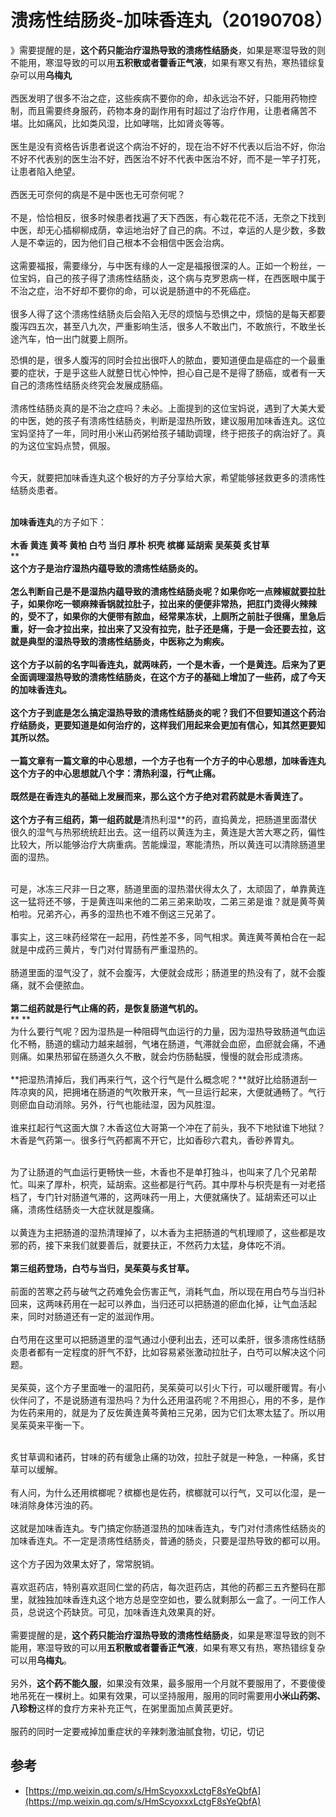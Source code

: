 # 溃疡性结肠炎-加味香连丸（20190708）

》需要提醒的是，**这个药只能治疗湿热导致的溃疡性结肠炎**，如果是寒湿导致的则不能用，寒湿导致的可以用**五积散或者藿香正气液**，如果有寒又有热，寒热错综复杂可以用**乌梅丸**<br />
<br />西医发明了很多不治之症，这些疾病不要你的命，却永远治不好，只能用药物控制，而且需要终身服药，药物本身的副作用有时超过了治疗作用，让患者痛苦不堪。比如痛风，比如类风湿，比如哮喘，比如肾炎等等。<br /> <br />医生是没有资格告诉患者说这个病治不好的，现在治不好不代表以后治不好，你治不好不代表别的医生治不好，西医治不好不代表中医治不好，而不是一竿子打死，让患者陷入绝望。<br /> <br />西医无可奈何的病是不是中医也无可奈何呢？<br /> <br />不是，恰恰相反，很多时候患者找遍了天下西医，有心栽花花不活，无奈之下找到中医，却无心插柳柳成荫，幸运地治好了自己的病。不过，幸运的人是少数，多数人是不幸运的，因为他们自己根本不会相信中医会治病。<br /> <br />这需要福报，需要缘分，与中医有缘的人一定是福报很深的人。正如一个粉丝，一位宝妈，自己的孩子得了溃疡性结肠炎，这个病与克罗恩病一样，在西医眼中属于不治之症，治不好却不要你的命，可以说是肠道中的不死癌症。<br /> <br />很多人得了这个溃疡性结肠炎后会陷入无尽的烦恼与恐惧之中，烦恼的是每天都要腹泻四五次，甚至八九次，严重影响生活，很多人不敢出门，不敢旅行，不敢坐长途汽车，怕一出门就要上厕所。

恐惧的是，很多人腹泻的同时会拉出很吓人的脓血，要知道便血是癌症的一个最重要的症状，于是乎这些人就整日忧心忡忡，担心自己是不是得了肠癌，或者有一天自己的溃疡性结肠炎终究会发展成肠癌。<br /> <br />溃疡性结肠炎真的是不治之症吗？未必。上面提到的这位宝妈说，遇到了大美大爱的中医，她的孩子有溃疡性结肠炎，判断是湿热所致，建议服用加味香连丸。这位宝妈坚持了一年，同时用小米山药粥给孩子辅助调理，终于把孩子的病治好了。真的为这位宝妈点赞，佩服。

 <br />今天，就要把加味香连丸这个极好的方子分享给大家，希望能够拯救更多的溃疡性结肠炎患者。<br /> <br />


**加味香连丸**的方子如下：<br /> <br />**木香 黄连 黄芩 黄柏 白芍 当归 厚朴 枳壳 槟榔 延胡索 吴茱萸 炙甘草**<br />** **<br />**这个方子是治疗湿热内蕴导致的溃疡性结肠炎的。**<br /> <br />怎么判断自己是不是湿热内蕴导致的溃疡性结肠炎呢？如果你吃一点辣椒就要拉肚子，如果你吃一顿麻辣香锅就拉肚子，拉出来的便便非常热，把肛门烫得火辣辣的，受不了，如果你的大便带有脓血，经常果冻状，上厕所之前肚子很痛，里急后重，好一会才拉出来，拉出来了又没有拉完，肚子还是痛，于是一会还要去拉，这就是典型的湿热导致的溃疡性结肠炎，中医称之为痢疾。<br /> <br />这个方子以前的名字叫香连丸，就两味药，一个是木香，一个是黄连。后来为了更全面调理湿热导致的溃疡性结肠炎，在这个方子的基础上增加了一些药，成了今天的加味香连丸。<br /> <br />这个方子到底是怎么搞定湿热导致的溃疡性结肠炎的呢？我们不但要知道这个药治疗结肠炎，更要知道是如何治疗的，这样我们用起来会更加有信心，知其然更要知其所以然。<br /> <br />一篇文章有一篇文章的中心思想，一个方子也有一个方子的中心思想，加味香连丸这个方子的中心思想就八个字：**清热利湿，行气止痛。**<br /> <br />既然是在香连丸的基础上发展而来，那么这个方子绝对君药就是木香黄连了。<br /> <br />这个方子有三组药，第一组药就是**清热利湿**的药，直捣黄龙，把肠道里面潜伏很久的湿气与热邪统统赶出去。这一组药以黄连为主，黄连是大苦大寒之药，偏性比较大，所以能够治疗大病重病。苦能燥湿，寒能清热，所以黄连可以清除肠道里面的湿热。

 <br />可是，冰冻三尺非一日之寒，肠道里面的湿热潜伏得太久了，太顽固了，单靠黄连这一猛将还不够，于是黄连叫来他的二弟三弟来助攻，二弟三弟是谁？就是黄芩黄柏啦。兄弟齐心，再多的湿热也不难不倒这三兄弟了。<br /> <br />事实上，这三味药经常在一起用，药性差不多，同气相求。黄连黄芩黄柏合在一起就是中成药三黄片，专门对付胃肠有严重湿热的。<br /> <br />肠道里面的湿气没了，就不会腹泻，大便就会成形；肠道里的热没有了，就不会腹痛，就不会便脓血。<br /> <br />**第二组药就是行气止痛的药，是恢复肠道气机的。**<br />** **<br />为什么要行气呢？因为湿热是一种阻碍气血运行的力量，因为湿热导致肠道气血运化不畅，肠道的蠕动力越来越弱，气堵在肠道，气滞就会血瘀，血瘀就会痛，不通则痛。如果热邪留在肠道久久不散，就会灼伤肠黏膜，慢慢的就会形成溃疡。<br /> <br />**把湿热清掉后，我们再来行气，这个行气是什么概念呢？**就好比给肠道刮一阵凉爽的风，把拥堵在肠道的气吹散开来，气一旦运行起来，大便就通畅了。气行则瘀血自动消除。另外，行气也能祛湿，因为风胜湿。<br /> <br />谁来扛起行气这面大旗？木香这位大哥第一个冲在了前头，我不下地狱谁下地狱？木香是气药第一。很多行气药都离不开它，比如香砂六君丸，香砂养胃丸。

 <br />为了让肠道的气血运行更畅快一些，木香也不是单打独斗，也叫来了几个兄弟帮忙。叫来了厚朴，枳壳，延胡索。这些都是行气药。其中厚朴与枳壳是有一对老搭档了，专门针对肠道气滞的，这两味药一用上，大便就痛快了。延胡索还可以止痛，溃疡性结肠炎一大症状就是腹痛。<br /> <br />以黄连为主把肠道的湿热清理掉了，以木香为主把肠道的气机理顺了，这些都是攻邪的药，接下来我们就要善后，就要扶正，不然药力太猛，身体吃不消。<br /> <br />**第三组药登场，白芍与当归，吴茱萸与炙甘草。**<br /> <br />前面的苦寒之药与破气之药难免会伤害正气，消耗气血，所以现在用白芍与当归补回来，这两味药用在一起可以养血，当归还可以把肠道的瘀血化掉，让气血活起来，同时对肠道还有一定的滋润作用。<br /> <br />白芍用在这里可以把肠道里的湿气通过小便利出去，还可以柔肝，很多溃疡性结肠炎患者都有一定程度的肝气不舒，比如容易紧张激动拉肚子，白芍可以解决这个问题。<br /> <br />吴茱萸，这个方子里面唯一的温阳药，吴茱萸可以引火下行，可以暖肝暖胃。有小伙伴问了，不是说肠道有湿热吗？为什么还用温药呢？不用担心，用的不多，是作为佐药来用的，就是为了反佐黄连黄芩黄柏三兄弟，因为它们太寒太猛了。所以用吴茱萸来平衡一下。

 <br />炙甘草调和诸药，甘味的药有缓急止痛的功效，拉肚子就是一种急，一种痛，炙甘草可以缓解。<br /> <br />有人问，为什么还用槟榔呢？槟榔也是佐药，槟榔就可以行气，又可以化湿，是一味消除身体污浊的药。<br /> <br />这就是加味香连丸。专门搞定你肠道湿热的加味香连丸，专门对付溃疡性结肠炎的加味香连丸。不一定是溃疡性结肠炎，普通的肠炎，只要是湿热导致的都可以用。<br /> <br />这个方子因为效果太好了，常常脱销。<br /> <br />喜欢逛药店，特别喜欢逛同仁堂的药店，每次逛药店，其他的药都三五齐整码在那里，就独独加味香连丸这个地方总是空空如也，要么就剩那么一盒了。一问工作人员，总说这个药缺货。可见，加味香连丸效果真的好。<br /> <br />需要提醒的是，**这个药只能治疗湿热导致的溃疡性结肠炎**，如果是寒湿导致的则不能用，寒湿导致的可以用**五积散或者藿香正气液**，如果有寒又有热，寒热错综复杂可以用**乌梅丸**。<br /> <br />另外，**这个药不能久服**，如果没有效果，最多服用一个月就不要服用了，不要傻傻地吊死在一棵树上。如果有效果，可以坚持服用，服用的同时需要用**小米山药粥、八珍粉**这样的食疗方来补充正气，在粥里面加点黄芪更好。<br /> <br />服药的同时一定要戒掉加重症状的辛辣刺激油腻食物，切记，切记

## 参考

- [https://mp.weixin.qq.com/s/HmScyoxxxLctgF8sYeQbfA](https://mp.weixin.qq.com/s/HmScyoxxxLctgF8sYeQbfA)
